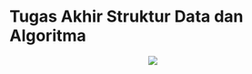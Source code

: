 # Tugas Akhir Struktur Data dan Algoritma
<p align=center><img src="https://img.shields.io/badge/unity-%23000000.svg?style=for-the-badge&logo=unity&logoColor=white"/></p>
